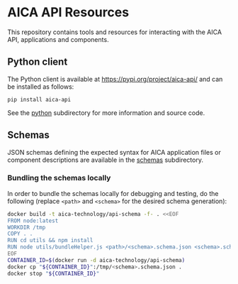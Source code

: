 # AICA API Resources

This repository contains tools and resources for interacting with the AICA API, applications and components.

## Python client

The Python client is available at https://pypi.org/project/aica-api/ and can be installed as follows:
```shell
pip install aica-api
```

See the [python](./python) subdirectory for more information and source code.

## Schemas

JSON schemas defining the expected syntax for AICA application files or component descriptions are available
in the [schemas](./schemas) subdirectory.

### Bundling the schemas locally

In order to bundle the schemas locally for debugging and testing, do the following (replace `<path>` and `<schema>` for the
desired schema generation):

```bash
docker build -t aica-technology/api-schema -f- . <<EOF
FROM node:latest
WORKDIR /tmp
COPY . .
RUN cd utils && npm install
RUN node utils/bundleHelper.js <path>/<schema>.schema.json <schema>.schema.json
EOF
CONTAINER_ID=$(docker run -d aica-technology/api-schema)
docker cp "${CONTAINER_ID}":/tmp/<schema>.schema.json .
docker stop "${CONTAINER_ID}"
```